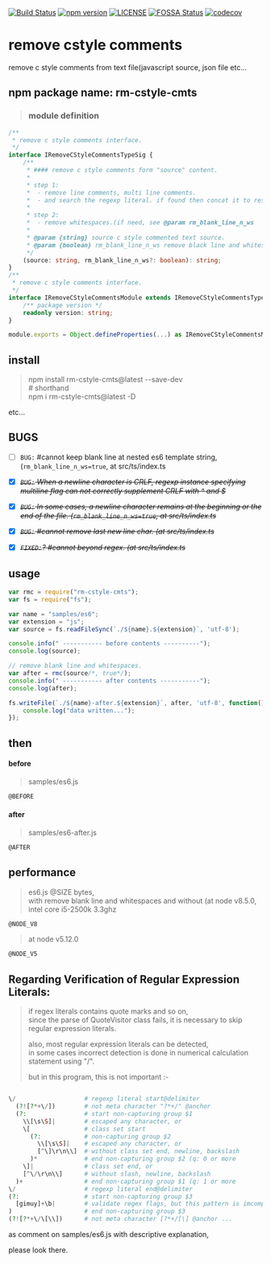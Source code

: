 [![Build Status](https://travis-ci.org/jeffy-g/rm-cstyle-cmts.svg?branch=master)](https://travis-ci.org/jeffy-g/rm-cstyle-cmts)
[![npm version](https://badge.fury.io/js/rm-cstyle-cmts.svg)](https://badge.fury.io/js/rm-cstyle-cmts)
[![LICENSE](https://img.shields.io/badge/Lisence-Apache%202-blue.svg)](https://www.apache.org/licenses/LICENSE-2.0)
[![FOSSA Status](https://app.fossa.io/api/projects/git%2Bgithub.com%2Fjeffy-g%2Frm-cstyle-cmts.svg?type=shield)](https://app.fossa.io/projects/git%2Bgithub.com%2Fjeffy-g%2Frm-cstyle-cmts?ref=badge_shield)
[![codecov](https://codecov.io/gh/jeffy-g/rm-cstyle-cmts/branch/master/graph/badge.svg)](https://codecov.io/gh/jeffy-g/rm-cstyle-cmts)
# remove cstyle comments

remove c style comments from text file(javascript source, json file etc...

## npm package name: rm-cstyle-cmts

> ### module definition
```ts
/**
 * remove c style comments interface.
 */
interface IRemoveCStyleCommentsTypeSig {
    /**
     * #### remove c style comments form "source" content.  
     * 
     * step 1:  
     *  - remove line comments, multi line comments.  
     *  - and search the regexp literal. if found then concat it to results.  
     * 
     * step 2:  
     *  - remove whitespaces.(if need, see @param rm_blank_line_n_ws
     * 
     * @param {string} source c style commented text source.
     * @param {boolean} rm_blank_line_n_ws remove black line and whitespaces, default is "true".
     */
    (source: string, rm_blank_line_n_ws?: boolean): string;
}
/**
 * remove c style comments interface.
 */
interface IRemoveCStyleCommentsModule extends IRemoveCStyleCommentsTypeSig {
    /** package version */
    readonly version: string;
}

module.exports = Object.defineProperties(...) as IRemoveCStyleCommentsModule;
```

## install

> npm install rm-cstyle-cmts@latest --save-dev  
> \# shorthand  
> npm i rm-cstyle-cmts@latest -D

etc...

## BUGS

* [ ] `BUG:` #cannot keep blank line at nested es6 template string, (`rm_blank_line_n_ws=true`, at src/ts/index.ts
* [X] ~~*`BUG:` When a newline character is CRLF, regexp instance specifying multiline flag can not correctly supplement CRLF with ^ and $*~~
* [X] ~~*`BUG:` In some cases, a newline character remains at the beginning or the end of the file. (`rm_blank_line_n_ws=true`, at src/ts/index.ts*~~
* [X] ~~*`BUG:` #cannot remove last new line char. (at src/ts/index.ts*~~
* [X] ~~*`FIXED:`? #cannot beyond regex. (at src/ts/index.ts*~~


## usage

```js
var rmc = require("rm-cstyle-cmts");
var fs = require("fs");

var name = "samples/es6";
var extension = "js";
var source = fs.readFileSync(`./${name}.${extension}`, 'utf-8');

console.info(" ----------- before contents ----------");
console.log(source);

// remove blank line and whitespaces.
var after = rmc(source/*, true*/);
console.info(" ----------- after contents -----------");
console.log(after);

fs.writeFile(`./${name}-after.${extension}`, after, 'utf-8', function() {
    console.log("data written...");
});

```

## then

#### before
> samples/es6.js
```javascript
@BEFORE
```
#### after
> samples/es6-after.js
```javascript
@AFTER
```
## performance

> es6.js @SIZE bytes,  
> with remove blank line and whitespaces and without (at node v8.5.0, intel core i5-2500k 3.3ghz

```ts
@NODE_V8
```

> at node v5.12.0
```ts
@NODE_V5
```

## Regarding Verification of Regular Expression Literals:

>
>if regex literals contains quote marks and so on,  
>since the parse of QuoteVisitor class fails, it is necessary to skip regular expression literals.
>
>also, most regular expression literals can be detected,  
>in some cases incorrect detection is done in numerical calculation statement using "/".
>
>but in this program, this is not important :-
>

```php

\/                   # regexp literal start@delimiter
  (?![?*+\/])        # not meta character "?*+/" @anchor
  (?:                # start non-capturing group $1
    \\[\s\S]|        # escaped any character, or
    \[               # class set start
      (?:            # non-capturing group $2
        \\[\s\S]|    # escaped any character, or
        [^\]\r\n\\]  # without class set end, newline, backslash
      )*             # end non-capturing group $2 (q: 0 or more
    \]|              # class set end, or
    [^\/\r\n\\]      # without slash, newline, backslash
  )+                 # end non-capturing group $1 (q: 1 or more
\/                   # regexp literal end@delimiter
(?:                  # start non-capturing group $3
  [gimuy]+\b|        # validate regex flags, but this pattern is imcomplete
)                    # end non-capturing group $3
(?![?*+\/\[\\])      # not meta character [?*+/[\] @anchor ...

```
as comment on samples/es6.js with descriptive explanation,

please look there.
